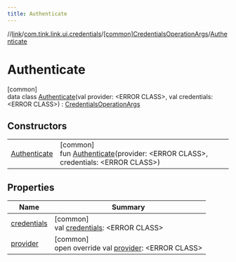 ```yaml
---
title: Authenticate
---
```

//[link](../../../../index.html)/[com.tink.link.ui.credentials](../../index.html)/[[common]CredentialsOperationArgs](../index.html)/[Authenticate](index.html)



# Authenticate



[common]\
data class [Authenticate](index.html)(val provider: &lt;ERROR CLASS&gt;, val credentials: &lt;ERROR CLASS&gt;) : [CredentialsOperationArgs](../index.html)



## Constructors


| | |
|---|---|
| [Authenticate](-authenticate.html) | [common]<br>fun [Authenticate](-authenticate.html)(provider: &lt;ERROR CLASS&gt;, credentials: &lt;ERROR CLASS&gt;) |


## Properties


| Name | Summary |
|---|---|
| [credentials](credentials.html) | [common]<br>val [credentials](credentials.html): &lt;ERROR CLASS&gt; |
| [provider](provider.html) | [common]<br>open override val [provider](provider.html): &lt;ERROR CLASS&gt; |

